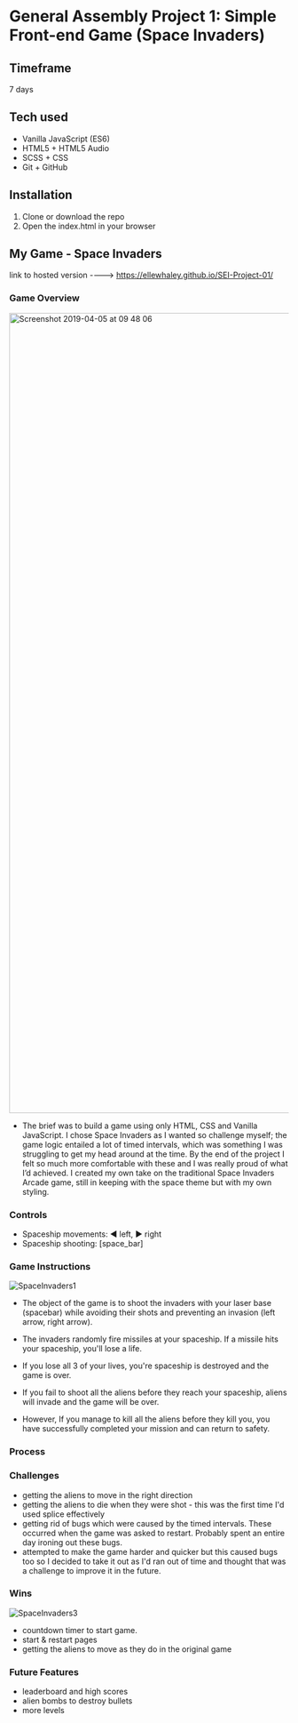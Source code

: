 # General Assembly Project 1: Simple Front-end Game (Space Invaders)

## Timeframe

7 days

## Tech used

* Vanilla JavaScript (ES6)
* HTML5 + HTML5 Audio
* SCSS + CSS
* Git + GitHub

## Installation

1. Clone or download the repo
1. Open the index.html in your browser

## My Game - Space Invaders

link to hosted version ----> https://ellewhaley.github.io/SEI-Project-01/

### Game Overview

<img width="1440" alt="Screenshot 2019-04-05 at 09 48 06" src="https://user-images.githubusercontent.com/45519121/59695425-21f74380-91e2-11e9-871b-e9183178704d.png">

* The brief was to build a game using only HTML, CSS and Vanilla JavaScript. I chose Space Invaders as I wanted so challenge myself; the game logic entailed a lot of timed intervals, which was something I was struggling to get my head around at the time. By the end of the project I felt so much more comfortable with these and I was really proud of what I’d achieved. I created my own take on the traditional Space Invaders Arcade game, still in keeping with the space theme but with my own styling.

### Controls

* Spaceship movements: :arrow_backward: left, :arrow_forward: right
* Spaceship shooting: [space_bar]

### Game Instructions

![SpaceInvaders1](https://user-images.githubusercontent.com/45519121/59695584-5f5bd100-91e2-11e9-80e4-8adc87e525f8.png)

* The object of the game is to shoot the invaders with your laser base (spacebar) while avoiding their shots and preventing an invasion (left arrow, right arrow).

* The invaders randomly fire missiles at your spaceship. If a missile hits your spaceship, you'll lose a life.

* If you lose all 3 of your lives, you're spaceship is destroyed and the game is over.

* If you fail to shoot all the aliens before they reach your spaceship, aliens will invade and the game will be over.

* However, If you manage to kill all the aliens before they kill you, you have successfully completed your mission and can return to safety.

### Process

### Challenges
* getting the aliens to move in the right direction
* getting the aliens to die when they were shot - this was the first time I'd used splice effectively
* getting rid of bugs which were caused by the timed intervals. These occurred when the game was asked to restart. Probably spent an entire day ironing out these bugs.
* attempted to make the game harder and quicker but this caused bugs too so I decided to take it out as I'd ran out of time and thought that was a challenge to improve it in the future.

### Wins
![SpaceInvaders3](https://user-images.githubusercontent.com/45519121/59696183-6fc07b80-91e3-11e9-8070-cd0fdcd04664.png)

* countdown timer to start game.
* start & restart pages
* getting the aliens to move as they do in the original game

### Future Features
* leaderboard and high scores
* alien bombs to destroy bullets
* more levels
